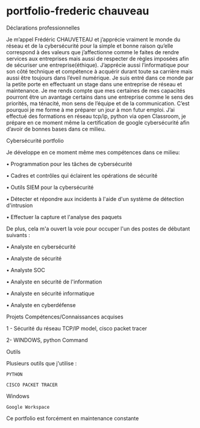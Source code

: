 # portfolio-frederic chauveau
Déclarations professionnelles

Je m’appel Frédéric CHAUVETEAU et j’apprécie vraiment le monde du réseau et de la cybersécurité pour la simple et bonne raison qu’elle correspond à des valeurs que j’affectionne comme le faites de rendre services aux entreprises mais aussi de respecter de règles imposées afin de sécuriser une entreprise(éthique). J’apprécie aussi l’informatique pour son côté technique et compétence à acquérir durant toute sa carrière mais aussi être toujours dans l’éveil numérique. Je suis entré dans ce monde par la petite porte en effectuant un stage dans une entreprise de réseau et maintenance.  Je me rends compte que mes certaines de mes capacités pourront être un avantage certains dans une entreprise comme le sens des priorités, ma ténacité, mon sens de l’équipe et de la communication.  C’est pourquoi je me forme à me préparer un jour à mon futur emploi. 
J’ai effectué des formations en réseau tcp/ip, python via open Classroom, je prépare en ce moment même la certification de google cybersécurité afin d’avoir de bonnes bases dans ce milieu.


Cybersécurité portfolio

Je développe en ce moment même mes compétences dans ce milieu:


•	Programmation pour les tâches de cybersécurité

•	Cadres et contrôles qui éclairent les opérations de sécurité

•	Outils SIEM pour la cybersécurité

•	Détecter et répondre aux incidents à l'aide d'un système de détection d'intrusion

•	Effectuer la capture et l'analyse des paquets


De plus, cela m'a ouvert la voie pour occuper l'un des postes de débutant suivants :


•	Analyste en cybersécurité

•	Analyste de sécurité

•	Analyste SOC

•	Analyste en sécurité de l'information

•	Analyste en sécurité informatique

•	Analyste en cyberdéfense


Projets	Compétences/Connaissances acquises


1 - Sécurité du réseau  TCP/IP model, cisco packet tracer 

2- WINDOWS, python 	Command 


Outils

Plusieurs outils que j'utilise :

	PYTHON
 
	CISCO PACKET TRACER 
 
  Windows
  
	Google Workspace

Ce portfolio est forcément en maintenance constante



